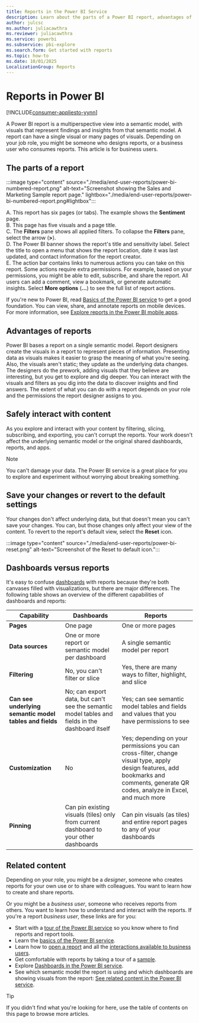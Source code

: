```yaml
---
title: Reports in the Power BI Service
description: Learn about the parts of a Power BI report, advantages of reports, and the difference between dashboards and reports.
author: julcsc
ms.author: juliacawthra
ms.reviewer: juliacawthra
ms.service: powerbi
ms.subservice: pbi-explore
ms.search.form: Get started with reports
ms.topic: how-to
ms.date: 10/01/2025
LocalizationGroup: Reports
---
```


# Reports in Power BI

[!INCLUDE[consumer-appliesto-yynn](../includes/consumer-appliesto-yyn.md)]

A Power BI report is a multiperspective view into a semantic model, with visuals that represent findings and insights from that semantic model. A report can have a single visual or many pages of visuals. Depending on your job role, you might be someone who designs reports, or a business user who consumes reports. This article is for business users.

## The parts of a report

:::image type="content" source="./media/end-user-reports/power-bi-numbered-report.png" alt-text="Screenshot showing the Sales and Marketing Sample report page." lightbox="./media/end-user-reports/power-bi-numbered-report.png#lightbox":::

A. This report has six pages (or tabs). The example shows the **Sentiment** page.  
B. This page has five visuals and a page title.  
C. The **Filters** pane shows all applied filters. To collapse the **Filters** pane, select the arrow (**>**).  
D. The Power BI banner shows the report's title and sensitivity label. Select the title to open a menu that shows the report location, date it was last updated, and contact information for the report creator.  
E. The action bar contains links to numerous actions you can take on this report. Some actions require extra permissions. For example, based on your permissions, you might be able to edit, subscribe, and share the report. All users can add a comment, view a bookmark, or generate automatic insights. Select **More options** (**...**) to see the full list of report actions.

If you're new to Power BI, read [Basics of the Power BI service](../fundamentals/service-basic-concepts.md) to get a good foundation. You can view, share, and annotate reports on mobile devices. For more information, see [Explore reports in the Power BI mobile apps](mobile/mobile-reports-in-the-mobile-apps.md).

## Advantages of reports

Power BI bases a report on a single semantic model. Report designers create the visuals in a report to represent pieces of information. Presenting data as visuals makes it easier to grasp the meaning of what you're seeing. Also, the visuals aren't static; they update as the underlying data changes. The designers do the prework, adding visuals that they believe are interesting, but you get to explore and dig deeper. You can interact with the visuals and filters as you dig into the data to discover insights and find answers. The extent of what you can do with a report depends on your role and the permissions the report designer assigns to you.

## Safely interact with content

As you explore and interact with your content by filtering, slicing, subscribing, and exporting, you can't corrupt the reports. Your work doesn't affect the underlying semantic model or the original shared dashboards, reports, and apps.

> [!NOTE]
> You can't damage your data. The Power BI service is a great place for you to explore and experiment without worrying about breaking something.

## Save your changes or revert to the default settings

Your changes don't affect underlying data, but that doesn't mean you can't save your changes. You can, but those changes only affect your view of the content. To revert to the report's default view, select the **Reset** icon.

:::image type="content" source="./media/end-user-reports/power-bi-reset.png" alt-text="Screenshot of the Reset to default icon.":::

## Dashboards versus reports

It's easy to confuse [dashboards](end-user-dashboards.md) with reports because they're both canvases filled with visualizations, but there are major differences. The following table shows an overview of the different capabilities of dashboards and reports:

| **Capability** | **Dashboards** | **Reports** |
| --- | --- | --- |
| **Pages** | One page | One or more pages |
| **Data sources** | One or more report or semantic model per dashboard |A single semantic model per report |
| **Filtering** | No, you can't filter or slice | Yes, there are many ways to filter, highlight, and slice |
| **Can see underlying semantic model tables and fields** |No; can export data, but can't see the semantic model tables and fields in the dashboard itself |Yes; can see semantic model tables and fields and values that you have permissions to see |
| **Customization** | No  | Yes; depending on your permissions you can cross-filter, change visual type, apply design features, add bookmarks and comments, generate QR codes, analyze in Excel, and much more |
| **Pinning** |Can pin existing visuals (tiles) only from current dashboard to your other dashboards |Can pin visuals (as tiles) and entire report pages to any of your dashboards |

<!--| Available in Power BI Desktop |No |Yes, can create and view reports in Desktop |
 -->

## Related content

Depending on your role, you might be a *designer*, someone who creates reports for your own use or to share with colleagues. You want to learn how to create and share reports.

Or you might be a *business user*, someone who receives reports from others. You want to learn how to understand and interact with the reports. If you're a report *business user*, these links are for you:

* Start with a [tour of the Power BI service](end-user-experience.md) so you know where to find reports and report tools.
* Learn the [basics of the Power BI service](../fundamentals/service-basic-concepts.md).
* Learn how to [open a report](end-user-report-open.md) and all the [interactions available to business users](end-user-reading-view.md).
* Get comfortable with reports by taking a tour of a [sample](../create-reports/sample-tutorial-connect-to-the-samples.md).  
* Explore [Dashboards in the Power BI service](end-user-dashboards.md).  
* See which semantic model the report is using and which dashboards are showing visuals from the report: [See related content in the Power BI service](end-user-related.md).

> [!TIP]
> If you didn't find what you're looking for here, use the table of contents on this page to browse more articles.
